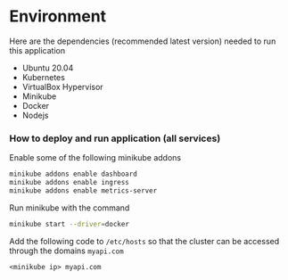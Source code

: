 # Environment

Here are the dependencies (recommended latest version) needed to run this application
- Ubuntu 20.04
- Kubernetes
- VirtualBox Hypervisor
- Minikube
- Docker
- Nodejs
### How to deploy and run application (all services)
Enable some of the following minikube addons
```bash
minikube addons enable dashboard
minikube addons enable ingress
minikube addons enable metrics-server
```
Run minikube with the command
```bash
minikube start --driver=docker
```
Add the following code to `/etc/hosts` so that the cluster can be accessed through the domains `myapi.com`
```
<minikube ip> myapi.com
```